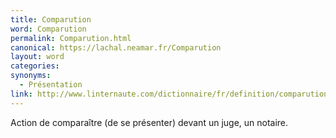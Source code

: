```yaml
---
title: Comparution
word: Comparution
permalink: Comparution.html
canonical: https://lachal.neamar.fr/Comparution
layout: word
categories:
synonyms:
  - Présentation
link: http://www.linternaute.com/dictionnaire/fr/definition/comparution/
---
```


Action de comparaître (de se présenter) devant un juge, un notaire.

